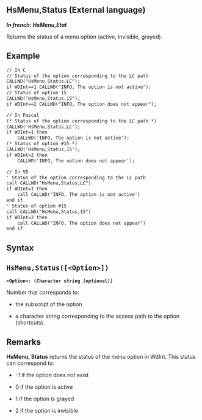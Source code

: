 
## HsMenu,Status (External language)

***In french: HsMenu,Etat***



<a name="XUse"></a>
<a name="Use"></a>
<a name="description"></a>
Returns the status of a menu option (active, invisible, grayed).
<a name="Example1"></a>
<a name="sample_code"></a>

## Example


```txt
// In C
// Status of the option corresponding to the LC path
CALLWD("HsMenu,Status,LC");
if WDInt==1 CALLWD("INFO, The option is not active");
// Status of option 15
CALLWD("HsMenu,Status,15");
if WDInt==2 CALLWD("INFO, The option does not appear");
```


<a name="Example2"></a>



```txt
// In Pascal
(* Status of the option corresponding to the LC path *)
CALLWD('HsMenu,Status,LC');
if WDInt=1 then 
	CALLWD('INFO, The option is not active');
(* Status of option #15 *)
CALLWD('HsMenu,Status,15');
if WDInt=2 then 
	CALLWD('INFO, The option does not appear');
```


<a name="Example3"></a>



```txt
// In VB
' Status of the option corresponding to the LC path
call CALLWD("HsMenu,Status,LC")
if WDInt=1 then 
	call CALLWD('INFO, The option is not active')
end if
' Status of option #15
call CALLWD("HsMenu,Status,15")
if WDInt=2 then  
	call CALLWD("INFO, The option does not appear")
end if
```

<a name="XSYNTAX"></a>
<a name="SYNTAX1"></a>

## Syntax

`HsMenu,Status([<Option>])`
---

**`<Option>: (Character string (optional))`**

Number that corresponds to:

- the subscript of the option

- a character string corresponding to the access path to the option (shortcuts).  






<a name="NOTE0"></a>
<a name="NOTE0_1"></a>

## Remarks
**HsMenu, Status** returns the status of the menu option in WdInt. This status can correspond to:

- -1 if the option does not exist

- 0 if the option is active

- 1 if the option is grayed

- 2 if the option is invisible





